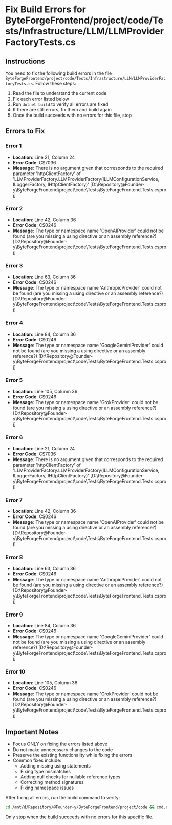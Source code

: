 # Fix Build Errors for ByteForgeFrontend/project/code/Tests/Infrastructure/LLM/LLMProviderFactoryTests.cs

## Instructions

You need to fix the following build errors in the file `ByteForgeFrontend/project/code/Tests/Infrastructure/LLM/LLMProviderFactoryTests.cs`. Follow these steps:

1. Read the file to understand the current code
2. Fix each error listed below
3. Run `dotnet build` to verify all errors are fixed
4. If there are still errors, fix them and build again
5. Once the build succeeds with no errors for this file, stop

## Errors to Fix

### Error 1
- **Location**: Line 21, Column 24
- **Error Code**: CS7036
- **Message**: There is no argument given that corresponds to the required parameter 'httpClientFactory' of 'LLMProviderFactory.LLMProviderFactory(ILLMConfigurationService, ILoggerFactory, IHttpClientFactory)' [D:\Repository\@Founder-y\ByteForgeFrontend\project\code\Tests\ByteForgeFrontend.Tests.csproj]

### Error 2
- **Location**: Line 42, Column 36
- **Error Code**: CS0246
- **Message**: The type or namespace name 'OpenAIProvider' could not be found (are you missing a using directive or an assembly reference?) [D:\Repository\@Founder-y\ByteForgeFrontend\project\code\Tests\ByteForgeFrontend.Tests.csproj]

### Error 3
- **Location**: Line 63, Column 36
- **Error Code**: CS0246
- **Message**: The type or namespace name 'AnthropicProvider' could not be found (are you missing a using directive or an assembly reference?) [D:\Repository\@Founder-y\ByteForgeFrontend\project\code\Tests\ByteForgeFrontend.Tests.csproj]

### Error 4
- **Location**: Line 84, Column 36
- **Error Code**: CS0246
- **Message**: The type or namespace name 'GoogleGeminiProvider' could not be found (are you missing a using directive or an assembly reference?) [D:\Repository\@Founder-y\ByteForgeFrontend\project\code\Tests\ByteForgeFrontend.Tests.csproj]

### Error 5
- **Location**: Line 105, Column 36
- **Error Code**: CS0246
- **Message**: The type or namespace name 'GrokProvider' could not be found (are you missing a using directive or an assembly reference?) [D:\Repository\@Founder-y\ByteForgeFrontend\project\code\Tests\ByteForgeFrontend.Tests.csproj]

### Error 6
- **Location**: Line 21, Column 24
- **Error Code**: CS7036
- **Message**: There is no argument given that corresponds to the required parameter 'httpClientFactory' of 'LLMProviderFactory.LLMProviderFactory(ILLMConfigurationService, ILoggerFactory, IHttpClientFactory)' [D:\Repository\@Founder-y\ByteForgeFrontend\project\code\Tests\ByteForgeFrontend.Tests.csproj]

### Error 7
- **Location**: Line 42, Column 36
- **Error Code**: CS0246
- **Message**: The type or namespace name 'OpenAIProvider' could not be found (are you missing a using directive or an assembly reference?) [D:\Repository\@Founder-y\ByteForgeFrontend\project\code\Tests\ByteForgeFrontend.Tests.csproj]

### Error 8
- **Location**: Line 63, Column 36
- **Error Code**: CS0246
- **Message**: The type or namespace name 'AnthropicProvider' could not be found (are you missing a using directive or an assembly reference?) [D:\Repository\@Founder-y\ByteForgeFrontend\project\code\Tests\ByteForgeFrontend.Tests.csproj]

### Error 9
- **Location**: Line 84, Column 36
- **Error Code**: CS0246
- **Message**: The type or namespace name 'GoogleGeminiProvider' could not be found (are you missing a using directive or an assembly reference?) [D:\Repository\@Founder-y\ByteForgeFrontend\project\code\Tests\ByteForgeFrontend.Tests.csproj]

### Error 10
- **Location**: Line 105, Column 36
- **Error Code**: CS0246
- **Message**: The type or namespace name 'GrokProvider' could not be found (are you missing a using directive or an assembly reference?) [D:\Repository\@Founder-y\ByteForgeFrontend\project\code\Tests\ByteForgeFrontend.Tests.csproj]

## Important Notes

- Focus ONLY on fixing the errors listed above
- Do not make unnecessary changes to the code
- Preserve the existing functionality while fixing the errors
- Common fixes include:
  - Adding missing using statements
  - Fixing type mismatches
  - Adding null checks for nullable reference types
  - Correcting method signatures
  - Fixing namespace issues

After fixing all errors, run the build command to verify:
```bash
cd /mnt/d/Repository/@Founder-y/ByteForgeFrontend/project/code && cmd.exe /c "dotnet build"
```

Only stop when the build succeeds with no errors for this specific file.
